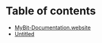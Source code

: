 # Table of contents

* [MyBit-Documentation.website](README.md)
* [Untitled](https-developer.mybit.io-portal-edit-drafts-lp3xaos4xqb49cwd-pt-untitled.md)

